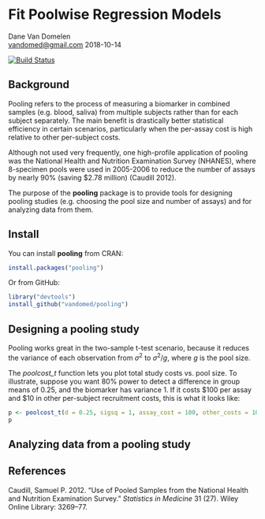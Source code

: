 Fit Poolwise Regression Models
================
Dane Van Domelen <br> <vandomed@gmail.com>
2018-10-14

<!-- README.md is generated from README.Rmd. Please edit that file -->
[![Build Status](https://travis-ci.org/vandomed/pooling.svg?branch=master)](https://travis-ci.org/vandomed/pooling)

Background
----------

Pooling refers to the process of measuring a biomarker in combined samples (e.g. blood, saliva) from multiple subjects rather than for each subject separately. The main benefit is drastically better statistical efficiency in certain scenarios, particularly when the per-assay cost is high relative to other per-subject costs.

Although not used very frequently, one high-profile application of pooling was the National Health and Nutrition Examination Survey (NHANES), where 8-specimen pools were used in 2005-2006 to reduce the number of assays by nearly 90% (saving $2.78 million) (Caudill 2012).

The purpose of the **pooling** package is to provide tools for designing pooling studies (e.g. choosing the pool size and number of assays) and for analyzing data from them.

Install
-------

You can install **pooling** from CRAN:

``` r
install.packages("pooling")
```

Or from GitHub:

``` r
library("devtools")
install_github("vandomed/pooling")
```

Designing a pooling study
-------------------------

Pooling works great in the two-sample t-test scenario, because it reduces the variance of each observation from *σ*<sup>2</sup> to *σ*<sup>2</sup>/*g*, where *g* is the pool size.

The *poolcost\_t* function lets you plot total study costs vs. pool size. To illustrate, suppose you want 80% power to detect a difference in group means of 0.25, and the biomarker has variance 1. If it costs $100 per assay and $10 in other per-subject recruitment costs, this is what it looks like:

``` r
p <- poolcost_t(d = 0.25, sigsq = 1, assay_cost = 100, other_costs = 10)
p
```

Analyzing data from a pooling study
-----------------------------------

References
----------

Caudill, Samuel P. 2012. “Use of Pooled Samples from the National Health and Nutrition Examination Survey.” *Statistics in Medicine* 31 (27). Wiley Online Library: 3269–77.
